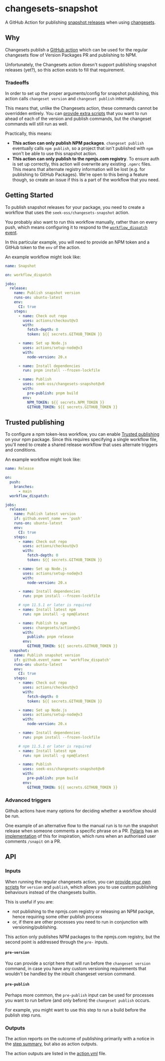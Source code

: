 # changesets-snapshot

A GitHub Action for publishing [snapshot releases] when using [changesets].

[snapshot releases]: https://github.com/changesets/changesets/blob/main/docs/snapshot-releases.md
[changesets]: https://github.com/changesets/changesets

## Why

Changesets publish a [GitHub action] which can be used for the regular changesets flow of Version Packages PR and publishing to NPM.

Unfortunately, the Changesets action doesn't support publishing snapshot releases (yet?), so this action exists to fill that requirement.

[github action]: https://github.com/changesets/action

### Tradeoffs

In order to set up the proper arguments/config for snapshot publishing, this action calls `changeset version` and `changeset publish` internally.

This means that, unlike the Changesets action, these commands cannot be overridden entirely.
You can [provide extra scripts] that you want to run ahead of each of the version and publish commands, but the changeset commands will still run as well.

Practically, this means:

- **This action can only publish NPM packages**. `changeset publish` eventually calls `npm publish`, so a project that isn't published with `npm` won't be able to use this snapshot action.
- **This action can only publish to the npmjs.com registry**. To ensure auth is set up correctly, this action will overwrite any existing `.npmrc` files. This means that alternate registry information will be lost (e.g. for publishing to GitHub Packages). We're open to this being a feature though, so create an issue if this is a part of the workflow that you need.

[provide extra scripts]: #inputs

## Getting Started

To publish snapshot releases for your package, you need to create a workflow that uses the `seek-oss/changesets-snapshot` action.

You probably also want to run this workflow manually, rather than on every push, which means configuring it to respond to the [`workflow_dispatch` event][wde].

In this particular example, you will need to provide an NPM token and a GitHub token to the `env` of the action.

An example workflow might look like:

```yaml
name: Snapshot

on: workflow_dispatch

jobs:
  release:
    name: Publish snapshot version
    runs-on: ubuntu-latest
    env:
      CI: true
    steps:
      - name: Check out repo
        uses: actions/checkout@v3
        with:
          fetch-depth: 0
          token: ${{ secrets.GITHUB_TOKEN }}

      - name: Set up Node.js
        uses: actions/setup-node@v3
        with:
          node-version: 20.x

      - name: Install dependencies
        run: pnpm install --frozen-lockfile

      - name: Publish
        uses: seek-oss/changesets-snapshot@v0
        with:
          pre-publish: pnpm build
        env:
          NPM_TOKEN: ${{ secrets.NPM_TOKEN }}
          GITHUB_TOKEN: ${{ secrets.GITHUB_TOKEN }}
```

[wde]: https://docs.github.com/en/actions/managing-workflow-runs/manually-running-a-workflow

## Trusted publishing

To configure a npm token-less workflow, you can enable [Trusted publishing](https://docs.npmjs.com/trusted-publishers) on your npm package. Since this requires specifying a single workflow file, you'll need to create a shared release workflow that uses alternate triggers and conditions.

An example workflow might look like:

```yaml
name: Release

on:
  push:
    branches:
      - main
  workflow_dispatch:

jobs:
  release:
    name: Publish latest version
    if: github.event_name == 'push'
    runs-on: ubuntu-latest
    env:
      CI: true
    steps:
      - name: Check out repo
        uses: actions/checkout@v3
        with:
          fetch-depth: 0
          token: ${{ secrets.GITHUB_TOKEN }}

      - name: Set up Node.js
        uses: actions/setup-node@v3
        with:
          node-version: 20.x

      - name: Install dependencies
        run: pnpm install --frozen-lockfile

      # npm 11.5.1 or later is required
      - name: Install latest npm
        run: npm install -g npm@latest

      - name: Publish to npm
        uses: changesets/action@v1
        with:
          publish: pnpm release
        env:
          GITHUB_TOKEN: ${{ secrets.GITHUB_TOKEN }}
  snapshot:
    name: Publish snapshot version
    if: github.event_name == 'workflow_dispatch'
    runs-on: ubuntu-latest
    env:
      CI: true
    steps:
      - name: Check out repo
        uses: actions/checkout@v3
        with:
          fetch-depth: 0
          token: ${{ secrets.GITHUB_TOKEN }}

      - name: Set up Node.js
        uses: actions/setup-node@v3
        with:
          node-version: 20.x

      - name: Install dependencies
        run: pnpm install --frozen-lockfile

      # npm 11.5.1 or later is required
      - name: Install latest npm
        run: npm install -g npm@latest

      - name: Publish
        uses: seek-oss/changesets-snapshot@v0
        with:
          pre-publish: pnpm build
        env:
          GITHUB_TOKEN: ${{ secrets.GITHUB_TOKEN }}
```

### Advanced triggers

Github actions have many options for deciding whether a workflow should be run.

One example of an alternative flow to the manual run is to run the snapshot release when someone comments a specific phrase on a PR.
[Polaris] has an [implementation] of this for inspiration, which runs when an authorised user comments `/snapit` on a PR.

[polaris]: https://github.com/Shopify/polaris
[implementation]: https://github.com/Shopify/polaris/blob/8296f4304fdb72dedd17d45bc7db154bf41cc3c4/.github/workflows/snapit.yml#L13-L15

## API

### Inputs

When running the regular changesets action, you can [provide your own scripts][scripts] for `version` and `publish`, which allows you to use custom publishing behaviours instead of the changesets builtin.

This is useful if you are:

- not publishing to the npmjs.com registry or releasing an NPM packge, hence requiring some other publish process
- or, if there are other processes you need to run in conjunction with versioning/publishing.

This action only publishes NPM packages to the npmjs.com registry, but the second point is addressed through the `pre-` inputs.

#### `pre-version`

You can provide a script here that will run before the `changeset version` command, in case you have any custom versioning requirements that wouldn't be handled by the inbuilt changeset version command.

#### `pre-publish`

Perhaps more common, the `pre-publish` input can be used for processes you want to run before (and only before) the `changeset publish` occurs.

For example, you might want to use this step to run a build before the publish step runs.

[scripts]: https://github.com/changesets/action#inputs

### Outputs

The action reports on the outcome of publishing primarily with a notice in the [step summary], but also as action outputs.

The action outputs are listed in the [action.yml] file.

[step summary]: https://github.blog/2022-05-09-supercharging-github-actions-with-job-summaries/
[action.yml]: ./action.yml

```

```

